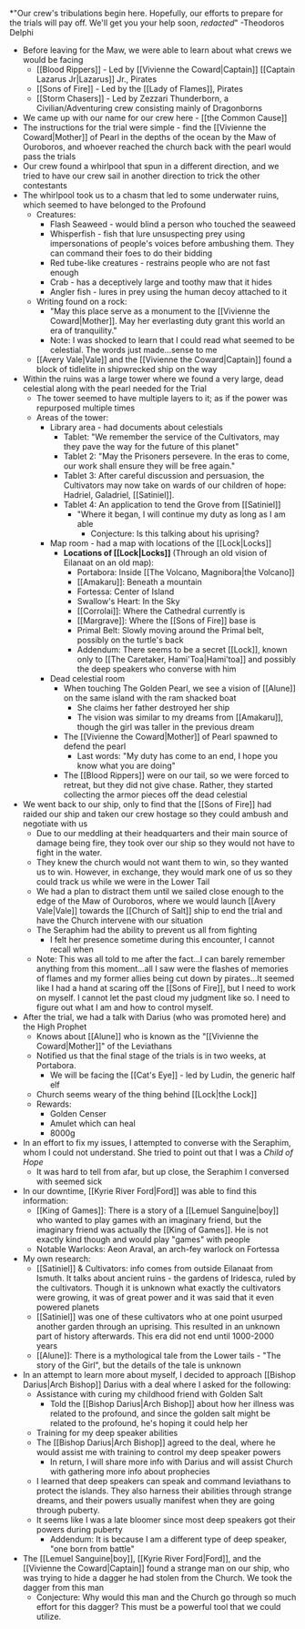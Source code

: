 *"Our crew's tribulations begin here. Hopefully, our efforts to prepare for the trials will pay off. We'll get you your help soon, *redacted*" -Theodoros Delphi 

- Before leaving for the Maw, we were able to learn about what crews we would be facing 
	- [[Blood Rippers]] - Led by [[Vivienne the Coward|Captain]] [[Captain Lazarus Jr|Lazarus]] Jr., Pirates
	- [[Sons of Fire]] - Led by the [[Lady of Flames]], Pirates
	- [[Storm Chasers]] - Led by Zezzari Thunderborn, a Civilian/Adventuring crew consisting mainly of Dragonborns
- We came up with our name for our crew here - [[the Common Cause]]
- The instructions for the trial were simple - find the [[Vivienne the Coward|Mother]] of Pearl in the depths of the ocean by the Maw of Ouroboros, and whoever reached the church back with the pearl would pass the trials
- Our crew found a whirlpool that spun in a different direction, and we tried to have our crew sail in another direction to trick the other contestants
- The whirlpool took us to a chasm that led to some underwater ruins, which seemed to have belonged to the Profound
    - Creatures:
        - Flash Seaweed - would blind a person who touched the seaweed
        - Whisperfish - fish that lure unsuspecting prey using impersonations of people's voices before ambushing them. They can command their foes to do their bidding
        - Red tube-like creatures - restrains people who are not fast enough
        - Crab - has a deceptively large and toothy maw that it hides
        - Angler fish - lures in prey using the human decoy attached to it
	- Writing found on a rock: 
		-  "May this place serve as a monument to the [[Vivienne the Coward|Mother]]. May her everlasting duty grant this world an era of tranquility."
		- Note: I was shocked to learn that I could read what seemed to be celestial. The words just made...sense to me
	- [[Avery Vale|Vale]] and the [[Vivienne the Coward|Captain]] found a block of tidlelite in shipwrecked ship on the way 
- Within the ruins was a large tower where we found a very large, dead celestial along with the pearl needed for the Trial
	- The tower seemed to have multiple layers to it; as if the power was repurposed multiple times
	- Areas of the tower: 
		- Library area - had documents about celestials
			- Tablet: "We remember the service of the Cultivators, may they pave the way for the future of this planet"
			- Tablet 2: "May the Prisoners persevere. In the eras to come, our work shall ensure they will be free again."
			- Tablet 3: After careful discussion and persuasion, the Cultivators may now take on wards of our children of hope: Hadriel, Galadriel, [[Satiniel]].
			- Tablet 4: An application to tend the Grove from [[Satiniel]]
			    - "Where it began, I will continue my duty as long as I am able
				    - Conjecture: Is this talking about his uprising?
		- Map room - had a map with locations of the [[Lock|Locks]]
			-  **Locations of [[Lock|Locks]]** (Through an old vision of Eilanaat on an old map):
				- Portabora: Inside [[The Volcano, Magnibora|the Volcano]]
				- [[Amakaru]]: Beneath a mountain
				- Fortessa: Center of Island
				- Swallow's Heart: In the Sky
				- [[Corrolai]]: Where the Cathedral currently is
				- [[Margrave]]: Where the [[Sons of Fire]] base is
				- Primal Belt: Slowly moving around the Primal belt, possibly on the turtle's back
				- Addendum: There seems to be a secret [[Lock]], known only to [[The Caretaker, Hami'Toa|Hami'toa]] and possibly the deep speakers who converse with him
		- Dead celestial room
			- When touching The Golden Pearl, we see a vision of [[Alune]] on the same island with the ram shacked boat
			    - She claims her father destroyed her ship
			    - The vision was similar to  my dreams from [[Amakaru]], though the girl was taller in the previous dream
			- The [[Vivienne the Coward|Mother]] of Pearl spawned to defend the pearl
				- Last words: "My duty has come to an end, I hope you know what you are doing"
			- The [[Blood Rippers]] were on our tail, so we were forced to retreat, but they did not give chase. Rather, they started collecting the armor pieces off the dead celestial
- We went back to our ship, only to find that the [[Sons of Fire]] had raided our ship and taken our crew hostage so they could ambush and negotiate with us
	- Due to our meddling at their headquarters and their main source of damage being fire, they took over our ship so they would not have to fight in the water. 
	- They knew the church would not want them to win, so they wanted us to win. However, in exchange, they would mark one of us so they could track us while we were in the Lower Tail
	- We had a plan to distract them until we sailed close enough to the edge of the Maw of Ouroboros, where we would launch [[Avery Vale|Vale]] towards the [[Church of Salt]] ship to end the trial and have the Church intervene with our situation 
	- The Seraphim had the ability to prevent us all from fighting 
		- I felt her presence sometime during this encounter, I cannot recall when
	- Note: This was all told to me after the fact...I can barely remember anything from this moment...all I saw were the flashes of memories of flames and my former allies being cut down by pirates...It seemed like I had a hand at scaring off the [[Sons of Fire]], but I need to work on myself. I cannot let the past cloud my judgment like so. I need to figure out what I am and how to control myself.
- After the trial, we had a talk with Darius (who was promoted here) and the High Prophet
	- Knows about [[Alune]] who is known as the "[[Vivienne the Coward|Mother]]" of the Leviathans
	- Notified us that the final stage of the trials is in two weeks, at Portabora.
		- We will be facing the [[Cat's Eye]] - led by Ludin, the generic half elf
	- Church seems weary of the thing behind [[Lock|the Lock]]
	- Rewards:
		- Golden Censer
		- Amulet which can heal
		- 8000g
- In an effort to fix my issues, I attempted to converse with the Seraphim, whom I could not understand. She tried to point out that I was a *Child of Hope*
	- It was hard to tell from afar, but up close, the Seraphim I conversed with seemed sick
- In our downtime, [[Kyrie River Ford|Ford]] was able to find this information:
	- [[King of Games]]: There is a story of a [[Lemuel Sanguine|boy]] who wanted to play games with an imaginary friend, but the imaginary friend was actually the [[King of Games]]. He is not exactly kind though and would play "games" with people
	- Notable Warlocks: Aeon Araval, an arch-fey warlock on Fortessa
- My own research: 
	- [[Satiniel]] & Cultivators: info comes from outside Eilanaat from Ismuth. It talks about ancient ruins - the gardens of Iridesca, ruled by the cultivators. Though it is unknown what exactly the cultivators were growing, it was of great power and it was said that it even powered planets
    - [[Satiniel]] was one of these cultivators who at one point usurped another garden through an uprising. This resulted in an unknown part of history afterwards. This era did not end until 1000-2000 years
	- [[Alune]]: There is a mythological tale from the Lower tails - "The story of the Girl", but the details of the tale is unknown
- In an attempt to learn more about myself, I decided to approach [[Bishop Darius|Arch Bishop]] Darius with a deal where I asked for the following:
	- Assistance with curing my childhood friend with Golden Salt
		- Told the [[Bishop Darius|Arch Bishop]] about how her illness was related to the profound, and since the golden salt might be related to the profound, he's hoping it could help her
	- Training for my deep speaker abilities
	- The [[Bishop Darius|Arch Bishop]] agreed to the deal, where he would assist me with training to control my deep speaker powers
		- In return, I will share more info with Darius and will assist Church with gathering more info about prophecies
	- I learned that deep speakers can speak and command leviathans to protect the islands. They also harness their abilities through strange dreams, and their powers usually manifest when they are going through puberty.
	- It seems like I was a late bloomer since most deep speakers got their powers during puberty
		- Addendum: It is because I am a different type of deep speaker, "one born from battle"
- The [[Lemuel Sanguine|boy]], [[Kyrie River Ford|Ford]], and the [[Vivienne the Coward|Captain]] found a strange man on our ship, who was trying to hide a dagger he had stolen from the Church. We took the dagger from this man
    - Conjecture: Why would this man and the Church go through so much effort for this dagger? This must be a powerful tool that we could utilize.
